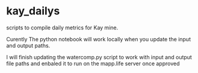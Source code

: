 # kay_dailys
scripts to compile daily metrics for Kay mine.

Curently The python notebook will work locally when you update the input and output paths.

I will finish updating the watercomp.py script to work with input and output file paths and enbaled it to run on the mapp.life server once approved
